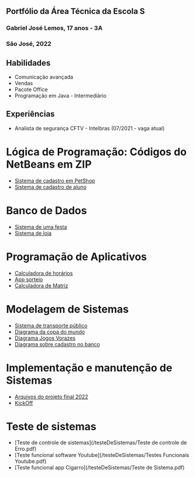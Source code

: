 ## Portfólio da Área Técnica da Escola S
### Gabriel José Lemos, 17 anos - 3A
### São José, 2022

## Habilidades
- Comunicação avançada
- Vendas
- Pacote Office
- Programação em Java - Intermediário

## Experiências 
  - Analista de segurança CFTV - Intelbras (07/2021 - vaga atual)

# Lógica de Programação: Códigos do NetBeans em ZIP
- [Sistema de cadastro em PetShop](LogicaDeProgramacao/PetShop)
- [Sistema de cadastro de aluno](LogicaDeProgramacao/Aula2A)

# Banco de Dados 
- [Sistema de uma festa](BancodeDados/FestaNaPiscina)
- [Sistema de loja](BancodeDados/Loja.zip)

# Programação de Aplicativos
- [Calculadora de horários](ProgramacaoDeAplicativos/CalculadoraDeHoras)
- [App sorteio](/ProgramacaoDeAplicativos/Sorteio.zip)
- [Calculadora de Matriz](/ProgramacaoDeAplicativos/matrizes.zip)

# Modelagem de Sistemas
- [Sistema de transporte público](ModelagemDeSistemas/SistemaTransportePublico)
- [Diagrama da copa do mundo](/ModelagemDeSistemas/copadomundojpeg.JPG)
- [Diagrama Jogos Vorazes](/ModelagemDeSistemas/JogosVorazes.drawio.pdf)
- [Diagrama sobre cadastro no banco](/ModelagemDeSistemas/diagrama.pdf)

# Implementação e manutenção de Sistemas
- [Arquivos do projeto final 2022](/implantacaoDeSistemas/Projetos/Projetofinal)
- [KickOff](/implantacaoDeSistemas/Projetos/Projetofinal/KickOff.pdf)

# Teste de sistemas 
- [Teste de controle de sistemas](/testeDeSistemas/Teste de controle de Erro.pdf)
- [Teste funcional software Youtube](/testeDeSistemas/Testes Funcionais Youtube.pdf)
- [Teste funcional app Cigarro](/testeDeSistemas/Teste de Sistema.pdf)
